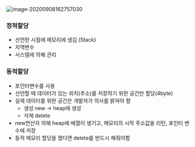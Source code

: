 ![image-20200908162757030](C:\Users\justi\AppData\Roaming\Typora\typora-user-images\image-20200908162757030.png)

### 정적할당

- 선언한 시점에 메모리에 생김 (Stack)
- 지역변수
- 시스템에 의해 관리



### 동적할당

- 포인터변수를 사용
- 선언할 때 데이터가 있는 위치(주소)를 저장하기 위한 공간만 할당(4byte)
- 실제 데이터를 위한 공간은 개발자가 의사를 밝혀야 함
  - 생성 new -> heap에 생성
  - 삭제 delete
- new연산자 의해 heap에 배열이 생기고, 메모리의 시작 주소값을 리턴, 포인터 변수에 저장
- 동적 메모리 할당을 했다면 delete를 반드시 해줘야함